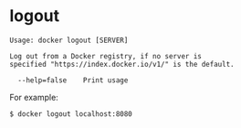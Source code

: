 <!--[metadata]>
+++
title = "logout"
description = "The logout command description and usage"
keywords = ["logout, docker, registry"]
[menu.engine]
parent = "smn_engine_cli"
+++
<![end-metadata]-->

# logout

    Usage: docker logout [SERVER]

    Log out from a Docker registry, if no server is
	specified "https://index.docker.io/v1/" is the default.

      --help=false    Print usage

For example:

    $ docker logout localhost:8080
